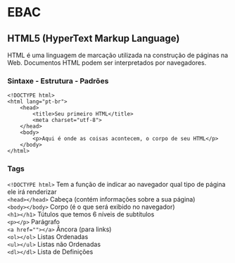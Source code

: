 # EBAC

## HTML5 (HyperText Markup Language)
HTML é uma linguagem de marcação utilizada na construção de páginas na Web. Documentos HTML podem ser interpretados por navegadores.
### Sintaxe - Estrutura - Padrões
```
<!DOCTYPE html>
<html lang="pt-br">
    <head>
        <title>Seu primeiro HTML</title>
        <meta charset="utf-8">
    </head>
    <body>
        <p>Aqui é onde as coisas acontecem, o corpo de seu HTML</p>
    </body>
</html>
```

### Tags
`<!DOCTYPE html>` Tem a função de indicar ao navegador qual tipo de página ele irá renderizar<br>
`<head></head>` Cabeça (contém informações sobre a sua página)<br>
`<body></body>` Corpo (é o que será exibido no navegador)<br>
`<h1></h1>` Tútulos que temos 6 níveis de subtítulos<br>
`<p></p>` Parágrafo<br>
`<a href=""></a>` Âncora (para links)<br>
`<ol></ol>` Listas Ordenadas<br>
`<ul></ul>` Listas não Ordenadas<br>
`<dl></dl>` Lista de Definições<br>
